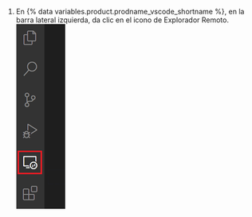 1. En {% data variables.product.prodname_vscode_shortname %}, en la barra lateral izquierda, da clic en el icono de Explorador Remoto. ![El icono de explorador remoto en {% data variables.product.prodname_vscode %}](/assets/images/help/codespaces/click-remote-explorer-icon-vscode.png)
